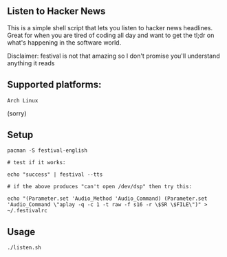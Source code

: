Listen to Hacker News
---

This is a simple shell script that lets you listen to hacker news headlines. Great for when you are tired of coding all day and want to get the tl;dr on what's happening in the software world.

Disclaimer: festival is not that amazing so I don't promise you'll understand anything it reads

Supported platforms:
---

```
Arch Linux
```

(sorry)

Setup
---

```
pacman -S festival-english

# test if it works:

echo "success" | festival --tts

# if the above produces "can't open /dev/dsp" then try this:

echo "(Parameter.set 'Audio_Method 'Audio_Command) (Parameter.set 'Audio_Command \"aplay -q -c 1 -t raw -f s16 -r \$SR \$FILE\")" > ~/.festivalrc
```

Usage
---

```
./listen.sh
```
